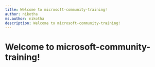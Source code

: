 ```yaml
---
title: Welcome to microsoft-community-training!
author: nikotha
ms.author: nikotha
description: Welcome to microsoft-community-training!
---
```


# Welcome to microsoft-community-training!